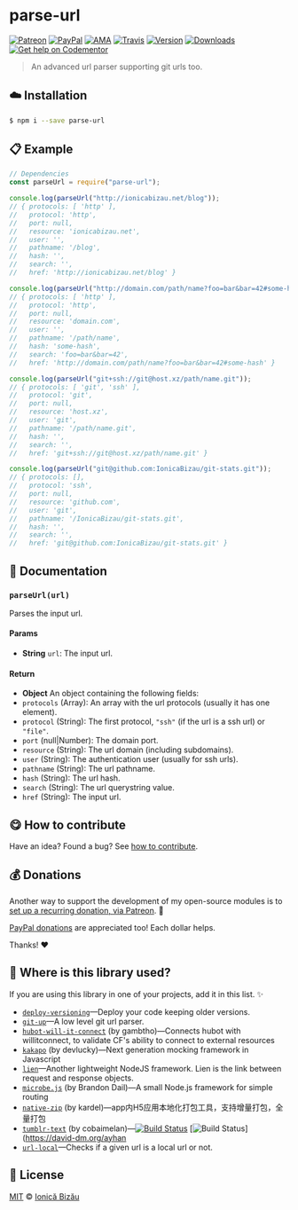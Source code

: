 
# parse-url

 [![Patreon](https://img.shields.io/badge/Support%20me%20on-Patreon-%23e6461a.svg)][paypal-donations] [![PayPal](https://img.shields.io/badge/%24-paypal-f39c12.svg)][paypal-donations] [![AMA](https://img.shields.io/badge/ask%20me-anything-1abc9c.svg)](https://github.com/IonicaBizau/ama) [![Travis](https://img.shields.io/travis/IonicaBizau/parse-url.svg)](https://travis-ci.org/IonicaBizau/parse-url/) [![Version](https://img.shields.io/npm/v/parse-url.svg)](https://www.npmjs.com/package/parse-url) [![Downloads](https://img.shields.io/npm/dt/parse-url.svg)](https://www.npmjs.com/package/parse-url) [![Get help on Codementor](https://cdn.codementor.io/badges/get_help_github.svg)](https://www.codementor.io/johnnyb?utm_source=github&utm_medium=button&utm_term=johnnyb&utm_campaign=github)

> An advanced url parser supporting git urls too.

## :cloud: Installation

```sh
$ npm i --save parse-url
```


## :clipboard: Example



```js
// Dependencies
const parseUrl = require("parse-url");

console.log(parseUrl("http://ionicabizau.net/blog"));
// { protocols: [ 'http' ],
//   protocol: 'http',
//   port: null,
//   resource: 'ionicabizau.net',
//   user: '',
//   pathname: '/blog',
//   hash: '',
//   search: '',
//   href: 'http://ionicabizau.net/blog' }

console.log(parseUrl("http://domain.com/path/name?foo=bar&bar=42#some-hash"));
// { protocols: [ 'http' ],
//   protocol: 'http',
//   port: null,
//   resource: 'domain.com',
//   user: '',
//   pathname: '/path/name',
//   hash: 'some-hash',
//   search: 'foo=bar&bar=42',
//   href: 'http://domain.com/path/name?foo=bar&bar=42#some-hash' }

console.log(parseUrl("git+ssh://git@host.xz/path/name.git"));
// { protocols: [ 'git', 'ssh' ],
//   protocol: 'git',
//   port: null,
//   resource: 'host.xz',
//   user: 'git',
//   pathname: '/path/name.git',
//   hash: '',
//   search: '',
//   href: 'git+ssh://git@host.xz/path/name.git' }

console.log(parseUrl("git@github.com:IonicaBizau/git-stats.git"));
// { protocols: [],
//   protocol: 'ssh',
//   port: null,
//   resource: 'github.com',
//   user: 'git',
//   pathname: '/IonicaBizau/git-stats.git',
//   hash: '',
//   search: '',
//   href: 'git@github.com:IonicaBizau/git-stats.git' }
```

## :memo: Documentation


### `parseUrl(url)`
Parses the input url.

#### Params
- **String** `url`: The input url.

#### Return
- **Object** An object containing the following fields:
 - `protocols` (Array): An array with the url protocols (usually it has one element).
 - `protocol` (String): The first protocol, `"ssh"` (if the url is a ssh url) or `"file"`.
 - `port` (null|Number): The domain port.
 - `resource` (String): The url domain (including subdomains).
 - `user` (String): The authentication user (usually for ssh urls).
 - `pathname` (String): The url pathname.
 - `hash` (String): The url hash.
 - `search` (String): The url querystring value.
 - `href` (String): The input url.



## :yum: How to contribute
Have an idea? Found a bug? See [how to contribute][contributing].

## :moneybag: Donations

Another way to support the development of my open-source modules is
to [set up a recurring donation, via Patreon][patreon]. :rocket:

[PayPal donations][paypal-donations] are appreciated too! Each dollar helps.

Thanks! :heart:

## :dizzy: Where is this library used?
If you are using this library in one of your projects, add it in this list. :sparkles:


 - [`deploy-versioning`](https://npmjs.com/package/deploy-versioning)—Deploy your code keeping older versions.
 - [`git-up`](https://github.com/IonicaBizau/git-up)—A low level git url parser.
 - [`hubot-will-it-connect`](https://github.com/gambtho/hubot-will-it-connect#readme) (by gambtho)—Connects hubot with willitconnect, to validate CF's ability to connect to external resources
 - [`kakapo`](https://github.com/devlucky/Kakapo.js#readme) (by devlucky)—Next generation mocking framework in Javascript
 - [`lien`](https://github.com/LienJS/Lien)—Another lightweight NodeJS framework. Lien is the link between request and response objects.
 - [`microbe.js`](https://github.com/Aweary/microbe.js) (by Brandon Dail)—A small Node.js framework for simple routing
 - [`native-zip`](https://npmjs.com/package/native-zip) (by kardel)—app内H5应用本地化打包工具，支持增量打包，全量打包
 - [`tumblr-text`](https://npmjs.com/package/tumblr-text) (by cobaimelan)—[![Build Status](http://img.shields.io/travis/ayhankuru/tumblr-text.svg?style=flat-square)](https://travis-ci.org/ayhankuru/tumblr-text) [![Build Status](https://img.shields.io/david/ayhankuru/tumblr-text.svg?style=flat-square)](https://david-dm.org/ayhan
 - [`url-local`](https://github.com/IonicaBizau/url-local#readme)—Checks if a given url is a local url or not.

## :scroll: License

[MIT][license] © [Ionică Bizău][website]

[patreon]: https://www.patreon.com/ionicabizau
[paypal-donations]: https://www.paypal.com/cgi-bin/webscr?cmd=_s-xclick&hosted_button_id=RVXDDLKKLQRJW
[donate-now]: http://i.imgur.com/6cMbHOC.png

[license]: http://showalicense.com/?fullname=Ionic%C4%83%20Biz%C4%83u%20%3Cbizauionica%40gmail.com%3E%20(http%3A%2F%2Fionicabizau.net)&year=2015#license-mit
[website]: http://ionicabizau.net
[contributing]: /CONTRIBUTING.md
[docs]: /DOCUMENTATION.md
